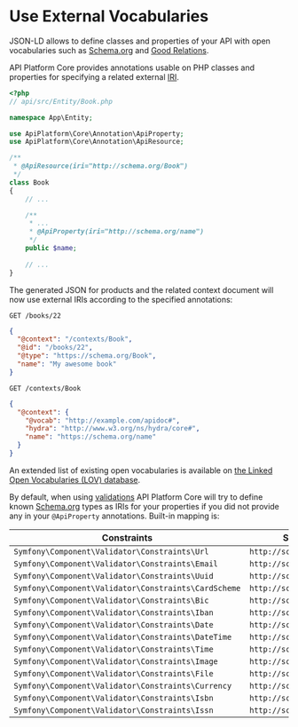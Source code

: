 # Use External Vocabularies

JSON-LD allows to define classes and properties of your API with open vocabularies such as [Schema.org](https://schema.org)
and [Good Relations](http://www.heppnetz.de/projects/goodrelations/).

API Platform Core provides annotations usable on PHP classes and properties for specifying a related external [IRI](https://en.wikipedia.org/wiki/Internationalized_resource_identifier).

```php
<?php
// api/src/Entity/Book.php

namespace App\Entity;

use ApiPlatform\Core\Annotation\ApiProperty;
use ApiPlatform\Core\Annotation\ApiResource;

/**
 * @ApiResource(iri="http://schema.org/Book")
 */
class Book
{
    // ...

    /**
     * ...
     * @ApiProperty(iri="http://schema.org/name")
     */
    public $name;
    
    // ...
}
```

The generated JSON for products and the related context document will now use external IRIs according to the specified annotations:

`GET /books/22`

```json
{
  "@context": "/contexts/Book",
  "@id": "/books/22",
  "@type": "https://schema.org/Book",
  "name": "My awesome book"
}
```

`GET /contexts/Book`

```json
{
  "@context": {
    "@vocab": "http://example.com/apidoc#",
    "hydra": "http://www.w3.org/ns/hydra/core#",
    "name": "https://schema.org/name"
  }
}
```

An extended list of existing open vocabularies is available on [the Linked Open Vocabularies (LOV) database](https://lov.okfn.org/dataset/lov/).

By default, when using [validations](../usage-and-configuration/validation.md) API Platform Core will try to define known [Schema.org](https://schema.org) types as IRIs for your properties if you did not provide any in your `@ApiProperty` annotations.
Built-in mapping is:

Constraints                                          | Schema.org type                   |
---------------------------------------------------- |-----------------------------------|
`Symfony\Component\Validator\Constraints\Url`        | `http://schema.org/url`           |
`Symfony\Component\Validator\Constraints\Email`      | `http://schema.org/email`         |
`Symfony\Component\Validator\Constraints\Uuid`       | `http://schema.org/identifier`    |
`Symfony\Component\Validator\Constraints\CardScheme` | `http://schema.org/identifier`    |
`Symfony\Component\Validator\Constraints\Bic`        | `http://schema.org/identifier`    |
`Symfony\Component\Validator\Constraints\Iban`       | `http://schema.org/identifier`    |
`Symfony\Component\Validator\Constraints\Date`       | `http://schema.org/Date`          |
`Symfony\Component\Validator\Constraints\DateTime`   | `http://schema.org/DateTime`      |
`Symfony\Component\Validator\Constraints\Time`       | `http://schema.org/Time`          |
`Symfony\Component\Validator\Constraints\Image`      | `http://schema.org/image`         |
`Symfony\Component\Validator\Constraints\File`       | `http://schema.org/MediaObject`   |
`Symfony\Component\Validator\Constraints\Currency`   | `http://schema.org/priceCurrency` |
`Symfony\Component\Validator\Constraints\Isbn`       | `http://schema.org/isbn`          |
`Symfony\Component\Validator\Constraints\Issn`       | `http://schema.org/issn`          |
